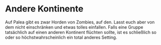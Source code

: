 # Andere Kontinente

Auf Palea gibt es zwar Horden von Zombies, auf den. Lasst euch aber von dem nicht einschränken und etwas tolles einfallen. Falls eine Gruppe tatsächlich auf einen anderen Kontinent flüchten sollte, ist es schließlich so oder so höchstwahrscheinlich ein total anderes Setting.

